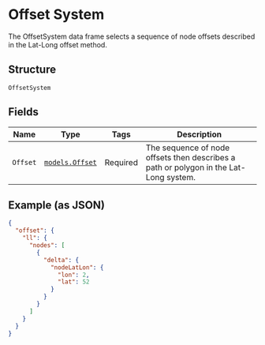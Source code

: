 
# Offset System

The OffsetSystem data frame selects a sequence of node offsets described in the Lat-Long offset method.

## Structure

`OffsetSystem`

## Fields

| Name | Type | Tags | Description |
|  --- | --- | --- | --- |
| `Offset` | [`models.Offset`](../../doc/models/offset.md) | Required | The sequence of node offsets then describes a path or polygon in the Lat-Long system. |

## Example (as JSON)

```json
{
  "offset": {
    "ll": {
      "nodes": [
        {
          "delta": {
            "nodeLatLon": {
              "lon": 2,
              "lat": 52
            }
          }
        }
      ]
    }
  }
}
```

